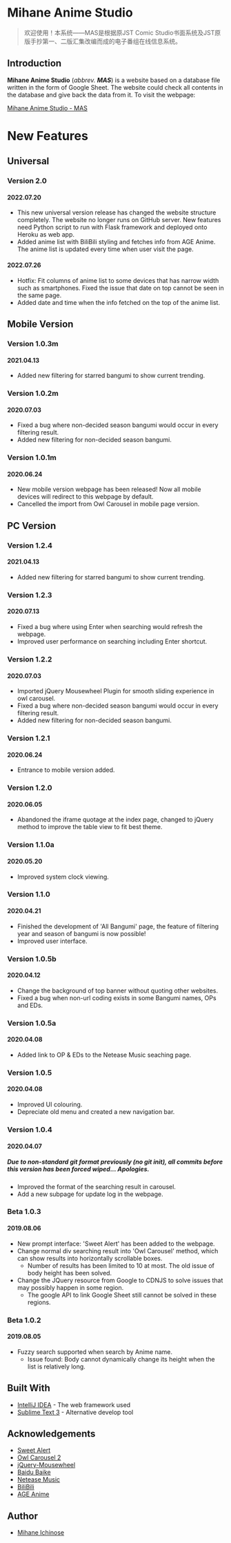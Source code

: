 # Mihane Anime Studio
> 欢迎使用！本系统——MAS是根据原JST Comic Studio书面系统及JST原版手抄第一、二版汇集改编而成的电子番组在线信息系统。
## Introduction
**Mihane Anime Studio** (*abbrev. **MAS***) is a website based on a database file written in the form of Google Sheet. The website could check all contents in the database and give back the data from it.
To visit the webpage:

[Mihane Anime Studio - MAS](http://mihane.cc/)
# New Features
## Universal
### Version 2.0
#### 2022.07.20
- This new universal version release has changed the website structure completely. The website no longer runs on GitHub server. New features need Python script to run with Flask framework and deployed onto Heroku as web app.
- Added anime list with BiliBili styling and fetches info from AGE Anime. The anime list is updated every time when user visit the page.
#### 2022.07.26
- Hotfix: Fit columns of anime list to some devices that has narrow width such as smartphones. Fixed the issue that date on top cannot be seen in the same page.
- Added date and time when the info fetched on the top of the anime list.
## Mobile Version
### Version 1.0.3m
#### 2021.04.13
- Added new filtering for starred bangumi to show current trending.
### Version 1.0.2m
#### 2020.07.03
- Fixed a bug where non-decided season bangumi would occur in every filtering result.
- Added new filtering for non-decided season bangumi.
### Version 1.0.1m
#### 2020.06.24
- New mobile version webpage has been released! Now all mobile devices will redirect to this webpage by default.
- Cancelled the import from Owl Carousel in mobile page version.
## PC Version
### Version 1.2.4
#### 2021.04.13
- Added new filtering for starred bangumi to show current trending.
### Version 1.2.3
#### 2020.07.13
- Fixed a bug where using Enter when searching would refresh the webpage.
- Improved user performance on searching including Enter shortcut.
### Version 1.2.2
#### 2020.07.03
- Imported jQuery Mousewheel Plugin for smooth sliding experience in owl carousel.
- Fixed a bug where non-decided season bangumi would occur in every filtering result.
- Added new filtering for non-decided season bangumi.
### Version 1.2.1
#### 2020.06.24
- Entrance to mobile version added.
### Version 1.2.0
#### 2020.06.05
- Abandoned the iframe quotage at the index page, changed to jQuery method to improve the table view to fit best theme.
### Version 1.1.0a
#### 2020.05.20
- Improved system clock viewing.
### Version 1.1.0
#### 2020.04.21
- Finished the development of 'All Bangumi' page, the feature of filtering year and season of bangumi is now possible!
- Improved user interface.
### Version 1.0.5b
#### 2020.04.12
- Change the background of top banner without quoting other websites.
- Fixed a bug when non-url coding exists in some Bangumi names, OPs and EDs.
### Version 1.0.5a
#### 2020.04.08
- Added link to OP & EDs to the Netease Music seaching page.
### Version 1.0.5
#### 2020.04.08
- Improved UI colouring.
- Depreciate old menu and created a new navigation bar.
### Version 1.0.4
#### 2020.04.07
##### Due to non-standard git format previously (no git init), all commits before this version has been forced wiped... Apologies.
- Improved the format of the searching result in carousel.
- Add a new subpage for update log in the webpage.
### Beta 1.0.3
#### 2019.08.06
- New prompt interface: 'Sweet Alert' has been added to the webpage.
- Change normal div searching result into 'Owl Carousel' method, which can show results into horizontally scrollable boxes.
  - Number of results has been limited to 10 at most. The old issue of body height has been solved.
- Change the JQuery resource from Google to CDNJS to solve issues that may possibly happen in some region.
  - The google API to link Google Sheet still cannot be solved in these regions.
### Beta 1.0.2
#### 2019.08.05
- Fuzzy search supported when search by Anime name.
  - Issue found: Body cannot dynamically change its height when the list is relatively long.
## Built With
- [IntelliJ IDEA](https://www.jetbrains.com/idea/) - The web framework used
- [Sublime Text 3](https://www.sublimetext.com/3) - Alternative develop tool
## Acknowledgements
- [Sweet Alert](https://sweetalert.js.org/)
- [Owl Carousel 2](https://owlcarousel2.github.io/OwlCarousel2/)
- [jQuery-Mousewheel](https://github.com/jquery/jquery-mousewheel/)
- [Baidu Baike](https://baike.baidu.com/)
- [Netease Music](https://music.163.com/)
- [BiliBili](https://www.bilibili.com/)
- [AGE Anime](https://www.agemys.cc/)
## Author
- [Mihane Ichinose](https://space.bilibili.com/5049780?from=search&seid=7121011517825966874)
